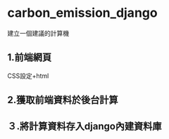 # carbon_emission_django

建立一個建議的計算機

## 1.前端網頁

CSS設定+html



## 2.獲取前端資料於後台計算





## ３.將計算資料存入django內建資料庫

